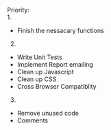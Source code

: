 Priority:  
1.
 * Finish the nessacary functions

2.
 * Write Unit Tests
 * Implement Report emailing
 * Clean up Javascript
 * Clean up CSS
 * Cross Browser Compatiblity

3.
 * Remove unused code
 * Comments